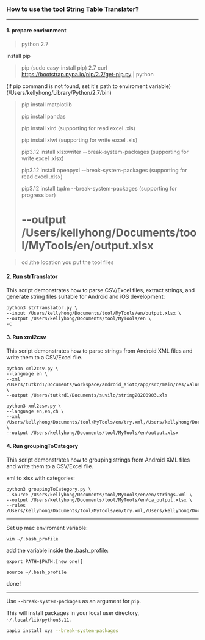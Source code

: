### How to use the tool String Table Translator?

---

#### 1. prepare environment

> python 2.7

install pip

> pip (sudo easy-install pip) 2.7
> curl https://bootstrap.pypa.io/pip/2.7/get-pip.py | python

(if pip command is not found, set it's path to enviroment variable)
(/Users/kellyhong/Library/Python/2.7/bin)

> pip install matplotlib
>
> pip install pandas
>
> pip install xlrd (supporting  for read excel .xls)
>
> pip install xlwt (supporting  for write excel .xls)
>
> pip3.12 install xlsxwriter --break-system-packages (supporting  for write excel .xlsx)
>
> pip3.12 install openpyxl --break-system-packages (supporting for read excel .xlsx)
>
> pip3.12 install tqdm --break-system-packages (supporting for progress bar)
>
> # --output /Users/kellyhong/Documents/tool/MyTools/en/output.xlsx

> cd /the location you put the tool files

#### 2. Run strTranslator

This script demonstrates how to parse CSV/Excel files, extract strings, and generate string files suitable for Android and iOS development:

```shell
python3 strTranslator.py \
--input /Users/kellyhong/Documents/tool/MyTools/en/output.xlsx \
--output /Users/kellyhong/Documents/tool/MyTools/en \
-c
```


#### 3. Run xml2csv

This script demonstrates how to parse strings from Android XML files and write them to a CSV/Excel file.

```shell
python xml2csv.py \
--language en \
--xml /Users/tutkrd1/Documents/workspace/android_aioto/app/src/main/res/values/strings.xml \
--output /Users/tutkrd1/Documents/suvilo/string20200903.xls 
```

```shell
python3 xml2csv.py \
--language en,en,ch \
--xml /Users/kellyhong/Documents/tool/MyTools/en/try.xml,/Users/kellyhong/Documents/tool/MyTools/en/try2.xml,/Users/kellyhong/Documents/tool/MyTools/en/try3.xml \
--output /Users/kellyhong/Documents/tool/MyTools/en/output.xlsx
```



#### 4. Run groupingToCategory

This script demonstrates how to grouping strings from Android XML files and write them to a CSV/Excel file.

xml to xlsx with categories:

```shell
python3 groupingToCategory.py \
--source /Users/kellyhong/Documents/tool/MyTools/en/en/strings.xml \
--output /Users/kellyhong/Documents/tool/MyTools/en/ca_output.xlsx \
--rules /Users/kellyhong/Documents/tool/MyTools/en/try.xml,/Users/kellyhong/Documents/tool/MyTools/en/try2.xml
```


---

Set up mac enviroment variable:

```shell
vim ~/.bash_profile
```

add the variable inside the .bash_profile:

```shell
export PATH=$PATH:[new one!]
```

```shell
source ~/.bash_profile
```

done!

---

Use `--break-system-packages` as an argument for `pip`.

This will install packages in your local user directory, `~/.local/lib/python3.11`.

```bash
papip install xyz --break-system-packages
```
